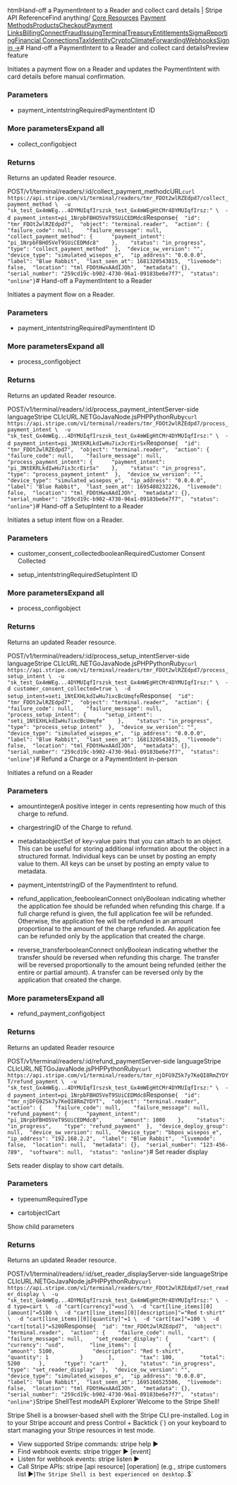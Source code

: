 htmlHand-off a PaymentIntent to a Reader and collect card details | Stripe API Reference[](/api)Find anything/
[Core Resources](#)
[Payment Methods](#)[Products](#)[Checkout](#)[Payment Links](#)[Billing](#)[Connect](#)[Fraud](#)[Issuing](#)[Terminal](#)[Treasury](#)[Entitlements](#)[Sigma](#)[Reporting](#)[Financial Connections](#)[Tax](#)[Identity](#)[Crypto](#)[Climate](#)[Forwarding](#)[Webhooks](#)[Sign in →](https://dashboard.stripe.com/login)# Hand-off a PaymentIntent to a Reader and collect card detailsPreview feature

Initiates a payment flow on a Reader and updates the PaymentIntent with card details before manual confirmation.

### Parameters

- payment_intentstringRequiredPaymentIntent ID



### More parametersExpand all

- collect_configobject

### Returns

Returns an updated Reader resource.

POST/v1/terminal/readers/:id/collect_payment_methodcURL[](#)[](#)`curl https://api.stripe.com/v1/terminal/readers/tmr_FDOt2wlRZEdpd7/collect_payment_method \  -u "sk_test_Gx4mWEg...4DYMUIqfIrszsk_test_Gx4mWEgHtCMr4DYMUIqfIrsz:" \  -d payment_intent=pi_1NrpbFBHO5VeT9SUiCEDMdc8`Response`{  "id": "tmr_FDOt2wlRZEdpd7",  "object": "terminal.reader",  "action": {    "failure_code": null,    "failure_message": null,    "collect_payment_method": {      "payment_intent": "pi_1NrpbFBHO5VeT9SUiCEDMdc8"    },    "status": "in_progress",    "type": "collect_payment_method"  },  "device_sw_version": "",  "device_type": "simulated_wisepos_e",  "ip_address": "0.0.0.0",  "label": "Blue Rabbit",  "last_seen_at": 1681320543815,  "livemode": false,  "location": "tml_FDOtHwxAAdIJOh",  "metadata": {},  "serial_number": "259cd19c-b902-4730-96a1-09183be6e7f7",  "status": "online"}`# Hand-off a PaymentIntent to a Reader

Initiates a payment flow on a Reader.

### Parameters

- payment_intentstringRequiredPaymentIntent ID



### More parametersExpand all

- process_configobject

### Returns

Returns an updated Reader resource.

POST/v1/terminal/readers/:id/process_payment_intentServer-side languageStripe CLIcURL.NETGoJavaNode.jsPHPPythonRuby[](#)[](#)`curl https://api.stripe.com/v1/terminal/readers/tmr_FDOt2wlRZEdpd7/process_payment_intent \  -u "sk_test_Gx4mWEg...4DYMUIqfIrszsk_test_Gx4mWEgHtCMr4DYMUIqfIrsz:" \  -d payment_intent=pi_3NtEKRLkdIwHu7ix3crEirSx`Response`{  "id": "tmr_FDOt2wlRZEdpd7",  "object": "terminal.reader",  "action": {    "failure_code": null,    "failure_message": null,    "process_payment_intent": {      "payment_intent": "pi_3NtEKRLkdIwHu7ix3crEirSx"    },    "status": "in_progress",    "type": "process_payment_intent"  },  "device_sw_version": "",  "device_type": "simulated_wisepos_e",  "ip_address": "0.0.0.0",  "label": "Blue Rabbit",  "last_seen_at": 1695408232226,  "livemode": false,  "location": "tml_FDOtHwxAAdIJOh",  "metadata": {},  "serial_number": "259cd19c-b902-4730-96a1-09183be6e7f7",  "status": "online"}`# Hand-off a SetupIntent to a Reader

Initiates a setup intent flow on a Reader.

### Parameters

- customer_consent_collectedbooleanRequiredCustomer Consent Collected


- setup_intentstringRequiredSetupIntent ID



### More parametersExpand all

- process_configobject

### Returns

Returns an updated Reader resource.

POST/v1/terminal/readers/:id/process_setup_intentServer-side languageStripe CLIcURL.NETGoJavaNode.jsPHPPythonRuby[](#)[](#)`curl https://api.stripe.com/v1/terminal/readers/tmr_FDOt2wlRZEdpd7/process_setup_intent \  -u "sk_test_Gx4mWEg...4DYMUIqfIrszsk_test_Gx4mWEgHtCMr4DYMUIqfIrsz:" \  -d customer_consent_collected=true \  -d setup_intent=seti_1NtEXHLkdIwHu7ixcBcUmqfe`Response`{  "id": "tmr_FDOt2wlRZEdpd7",  "object": "terminal.reader",  "action": {    "failure_code": null,    "failure_message": null,    "process_setup_intent": {      "setup_intent": "seti_1NtEXHLkdIwHu7ixcBcUmqfe"    },    "status": "in_progress",    "type": "process_setup_intent"  },  "device_sw_version": "",  "device_type": "simulated_wisepos_e",  "ip_address": "0.0.0.0",  "label": "Blue Rabbit",  "last_seen_at": 1681320543815,  "livemode": false,  "location": "tml_FDOtHwxAAdIJOh",  "metadata": {},  "serial_number": "259cd19c-b902-4730-96a1-09183be6e7f7",  "status": "online"}`# Refund a Charge or a PaymentIntent in-person

Initiates a refund on a Reader

### Parameters

- amountintegerA positive integer in cents representing how much of this charge to refund.


- chargestringID of the Charge to refund.


- metadataobjectSet of key-value pairs that you can attach to an object. This can be useful for storing additional information about the object in a structured format. Individual keys can be unset by posting an empty value to them. All keys can be unset by posting an empty value to metadata.


- payment_intentstringID of the PaymentIntent to refund.


- refund_application_feebooleanConnect onlyBoolean indicating whether the application fee should be refunded when refunding this charge. If a full charge refund is given, the full application fee will be refunded. Otherwise, the application fee will be refunded in an amount proportional to the amount of the charge refunded. An application fee can be refunded only by the application that created the charge.


- reverse_transferbooleanConnect onlyBoolean indicating whether the transfer should be reversed when refunding this charge. The transfer will be reversed proportionally to the amount being refunded (either the entire or partial amount). A transfer can be reversed only by the application that created the charge.



### More parametersExpand all

- refund_payment_configobject

### Returns

Returns an updated Reader resource

POST/v1/terminal/readers/:id/refund_paymentServer-side languageStripe CLIcURL.NETGoJavaNode.jsPHPPythonRuby[](#)[](#)`curl https://api.stripe.com/v1/terminal/readers/tmr_njDFG9Z5k7y7KeQI8RmZYDYT/refund_payment \  -u "sk_test_Gx4mWEg...4DYMUIqfIrszsk_test_Gx4mWEgHtCMr4DYMUIqfIrsz:" \  -d payment_intent=pi_1NrpbFBHO5VeT9SUiCEDMdc8`Response`{  "id": "tmr_njDFG9Z5k7y7KeQI8RmZYDYT",  "object": "terminal.reader",  "action": {    "failure_code": null,    "failure_message": null,    "refund_payment": {      "payment_intent": "pi_1NrpbFBHO5VeT9SUiCEDMdc8",      "amount": 1000    },    "status": "in_progress",    "type": "refund_payment"  },  "device_deploy_group": null,  "device_sw_version": null,  "device_type": "bbpos_wisepos_e",  "ip_address": "192.168.2.2",  "label": "Blue Rabbit",  "livemode": false,  "location": null,  "metadata": {},  "serial_number": "123-456-789",  "software": null,  "status": "online"}`# Set reader display

Sets reader display to show cart details.

### Parameters

- typeenumRequiredType


- cartobjectCart

Show child parameters

### Returns

Returns an updated Reader resource.

POST/v1/terminal/readers/:id/set_reader_displayServer-side languageStripe CLIcURL.NETGoJavaNode.jsPHPPythonRuby[](#)[](#)`curl https://api.stripe.com/v1/terminal/readers/tmr_FDOt2wlRZEdpd7/set_reader_display \  -u "sk_test_Gx4mWEg...4DYMUIqfIrszsk_test_Gx4mWEgHtCMr4DYMUIqfIrsz:" \  -d type=cart \  -d "cart[currency]"=usd \  -d "cart[line_items][0][amount]"=5100 \  -d "cart[line_items][0][description]"="Red t-shirt" \  -d "cart[line_items][0][quantity]"=1 \  -d "cart[tax]"=100 \  -d "cart[total]"=5200`Response`{  "id": "tmr_FDOt2wlRZEdpd7",  "object": "terminal.reader",  "action": {    "failure_code": null,    "failure_message": null,    "set_reader_display": {      "cart": {        "currency": "usd",        "line_items": [          {            "amount": 5100,            "description": "Red t-shirt",            "quantity": 1          }        ],        "tax": 100,        "total": 5200      },      "type": "cart"    },    "status": "in_progress",    "type": "set_reader_display"  },  "device_sw_version": "",  "device_type": "simulated_wisepos_e",  "ip_address": "0.0.0.0",  "label": "Blue Rabbit",  "last_seen_at": 1695166525506,  "livemode": false,  "location": "tml_FDOtHwxAAdIJOh",  "metadata": {},  "serial_number": "259cd19c-b902-4730-96a1-09183be6e7f7",  "status": "online"}`Stripe ShellTest modeAPI Explorer[](https://stripe.com/docs/stripe-cli#install)`Welcome to the Stripe Shell!

Stripe Shell is a browser-based shell with the Stripe CLI pre-installed. Log in to your
Stripe account and press Control + Backtick (`) on your keyboard to start managing your Stripe
resources in test mode.

- View supported Stripe commands: stripe help ▶️
- Find webhook events: stripe trigger ▶️ [event]
- Listen for webhook events: stripe listen ▶
- Call Stripe APIs: stripe [api resource] [operation] (e.g., stripe customers list ▶️)`The Stripe Shell is best experienced on desktop.`$`